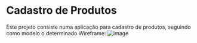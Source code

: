 # Cadastro de Produtos

Este projeto consiste numa aplicação para cadastro de produtos, seguindo como modelo o determinado Wireframe:
![image](https://github.com/bhendon-soares/cadastro-de-produtos/assets/112732910/a653fcbc-9dd1-4c82-917e-4a62d17bc458)

